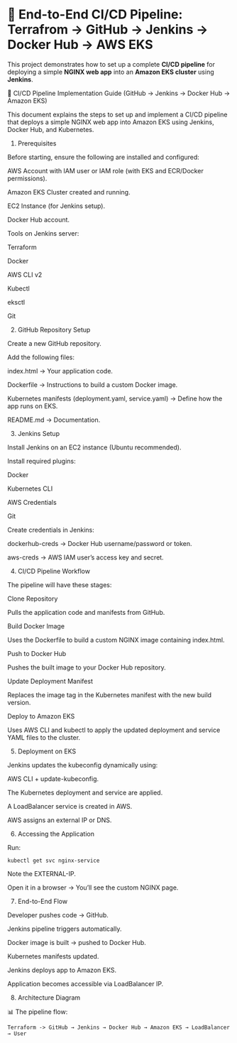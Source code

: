 # 🚀 End-to-End CI/CD Pipeline: Terrafrom -> GitHub → Jenkins → Docker Hub → AWS EKS

This project demonstrates how to set up a complete **CI/CD pipeline** for deploying a simple **NGINX web app** into an **Amazon EKS cluster** using **Jenkins**.


🚀 CI/CD Pipeline Implementation Guide (GitHub → Jenkins → Docker Hub → Amazon EKS)

This document explains the steps to set up and implement a CI/CD pipeline that deploys a simple NGINX web app into Amazon EKS using Jenkins, Docker Hub, and Kubernetes.

1. Prerequisites

Before starting, ensure the following are installed and configured:

AWS Account with IAM user or IAM role (with EKS and ECR/Docker permissions).

Amazon EKS Cluster created and running.

EC2 Instance (for Jenkins setup).

Docker Hub account.

Tools on Jenkins server:

Terraform

Docker

AWS CLI v2

Kubectl

eksctl

Git

2. GitHub Repository Setup

Create a new GitHub repository.

Add the following files:

index.html → Your application code.

Dockerfile → Instructions to build a custom Docker image.

Kubernetes manifests (deployment.yaml, service.yaml) → Define how the app runs on EKS.

README.md → Documentation.

3. Jenkins Setup

Install Jenkins on an EC2 instance (Ubuntu recommended).

Install required plugins:

Docker

Kubernetes CLI

AWS Credentials

Git

Create credentials in Jenkins:

dockerhub-creds → Docker Hub username/password or token.

aws-creds → AWS IAM user’s access key and secret.

4. CI/CD Pipeline Workflow

The pipeline will have these stages:

Clone Repository

Pulls the application code and manifests from GitHub.

Build Docker Image

Uses the Dockerfile to build a custom NGINX image containing index.html.

Push to Docker Hub

Pushes the built image to your Docker Hub repository.

Update Deployment Manifest

Replaces the image tag in the Kubernetes manifest with the new build version.

Deploy to Amazon EKS

Uses AWS CLI and kubectl to apply the updated deployment and service YAML files to the cluster.

5. Deployment on EKS

Jenkins updates the kubeconfig dynamically using:

AWS CLI + update-kubeconfig.

The Kubernetes deployment and service are applied.

A LoadBalancer service is created in AWS.

AWS assigns an external IP or DNS.

6. Accessing the Application

Run:
```
kubectl get svc nginx-service
```

Note the EXTERNAL-IP.

Open it in a browser → You’ll see the custom NGINX page.

7. End-to-End Flow

Developer pushes code → GitHub.

Jenkins pipeline triggers automatically.

Docker image is built → pushed to Docker Hub.

Kubernetes manifests updated.

Jenkins deploys app to Amazon EKS.

Application becomes accessible via LoadBalancer IP.

8. Architecture Diagram

📊 The pipeline flow:

```
Terraform -> GitHub → Jenkins → Docker Hub → Amazon EKS → LoadBalancer → User
```
